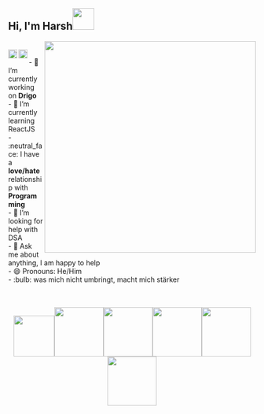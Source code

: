 <h2>Hi, I'm Harsh<img src="https://images.squarespace-cdn.com/content/v1/54079863e4b04f2a4fe900ae/1523659737494-DUC6BLY9XIWMX6C9KOY9/ke17ZwdGBToddI8pDm48kMRyhYDgPk9y7GMUxyVGe-RZw-zPPgdn4jUwVcJE1ZvWQUxwkmyExglNqGp0IvTJZUJFbgE-7XRK3dMEBRBhUpwTwB56mAbIEM_RUDN84nGD26V9tGS1fakwqU_DMvMf560VQnogxNVZCWt6cFAuyuY/panda.gif?format=1500w" height="44" /></h2>	 <img align='right' src="https://i2.wp.com/allhtaccess.info/wp-content/uploads/2018/03/programming.gif?fit=1281%2C716&ssl=1" width="430" />
<br />
<a href='https://www.linkedin.com/in/harshsbais/'><img align='left' alt="linkedin" src="https://raw.githubusercontent.com/rahul-jha98/rahul-jha98/561d474902b59c7429ec22bb73e225696c27b202/assets/linkedin.svg" height='18px'/></a>
<a href='https://twitter.com/harshsbais/'><img align='left' alt="twitter" src="https://raw.githubusercontent.com/rahul-jha98/rahul-jha98/561d474902b59c7429ec22bb73e225696c27b202/assets/twitter.svg" height='18px'/></a>
<br />
 - 🔭 I’m currently working on <b>Drigo</b> <br/>
 - 🌱 I’m currently learning ReactJS <br/>		 
- :neutral_face: I have a <b>love/hate</b> relationship with <b>Programming</b> <br/>
- 🤔 I’m looking for help with DSA <br/>
- 💬 Ask me about anything, I am happy to help <br/>
- 😄 Pronouns: He/Him <br/>
- :bulb: was mich nicht umbringt, macht mich stärker
<br />
<br />
<br />
<p align="center">
 <img src="https://media.giphy.com/media/UQJlZ2OcaCA2RLfGiZ/giphy.gif" width="83"><img src="https://media3.giphy.com/media/ln7z2eWriiQAllfVcn/200w.webp" width="100"><img src="https://i.giphy.com/media/LMt9638dO8dftAjtco/200.webp" width="100"><img src="https://i.giphy.com/media/eNAsjO55tPbgaor7ma/200w.webp" width="100"><img src="https://i.giphy.com/media/KzJkzjggfGN5Py6nkT/200.webp" width="100"><img src="https://i.giphy.com/media/IdyAQJVN2kVPNUrojM/200.webp" width="100"><br><br>
</p>
